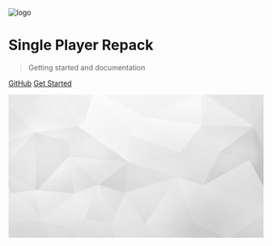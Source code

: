 ![logo](_media/MainPageImage.png)

# Single Player Repack

> Getting started and documentation

[GitHub](https://github.com/akorax/docs)
[Get Started](#Scripting)

<!-- background image -->

![](_media/bg.jpg)

